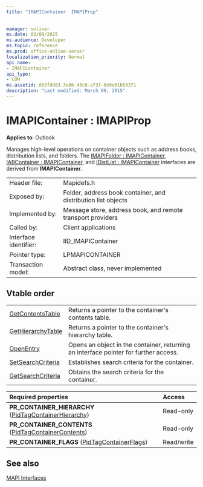 ```yaml
---
title: "IMAPIContainer  IMAPIProp"
 
 
manager: soliver
ms.date: 03/09/2015
ms.audience: Developer
ms.topic: reference
ms.prod: office-online-server
localization_priority: Normal
api_name:
- IMAPIContainer
api_type:
- COM
ms.assetid: d83fdd83-3e86-43c8-a73f-8e9e01b53371
description: "Last modified: March 09, 2015"
---
```


# IMAPIContainer : IMAPIProp

  
  
**Applies to**: Outlook 
  
Manages high-level operations on container objects such as address books, distribution lists, and folders. The [IMAPIFolder : IMAPIContainer](imapifolderimapicontainer.md), [IABContainer : IMAPIContainer](iabcontainerimapicontainer.md), and [IDistList : IMAPIContainer](idistlistimapicontainer.md) interfaces are derived from **IMAPIContainer**.
  
|||
|:-----|:-----|
|Header file:  <br/> |Mapidefs.h  <br/> |
|Exposed by:  <br/> |Folder, address book container, and distribution list objects  <br/> |
|Implemented by:  <br/> |Message store, address book, and remote transport providers  <br/> |
|Called by:  <br/> |Client applications  <br/> |
|Interface identifier:  <br/> |IID_IMAPIContainer  <br/> |
|Pointer type:  <br/> |LPMAPICONTAINER  <br/> |
|Transaction model:  <br/> |Abstract class, never implemented  <br/> |
   
## Vtable order

|||
|:-----|:-----|
|[GetContentsTable](imapicontainer-getcontentstable.md) <br/> |Returns a pointer to the container's contents table.  <br/> |
|[GetHierarchyTable](imapicontainer-gethierarchytable.md) <br/> |Returns a pointer to the container's hierarchy table.  <br/> |
|[OpenEntry](imapicontainer-openentry.md) <br/> |Opens an object in the container, returning an interface pointer for further access.  <br/> |
|[SetSearchCriteria](imapicontainer-setsearchcriteria.md) <br/> |Establishes search criteria for the container.  <br/> |
|[GetSearchCriteria](imapicontainer-getsearchcriteria.md) <br/> |Obtains the search criteria for the container.  <br/> |
   
|**Required properties**|**Access**|
|:-----|:-----|
|**PR_CONTAINER_HIERARCHY** ([PidTagContainerHierarchy](pidtagcontainerhierarchy-canonical-property.md))  <br/> |Read-only  <br/> |
|**PR_CONTAINER_CONTENTS** ([PidTagContainerContents](pidtagcontainercontents-canonical-property.md))  <br/> |Read-only  <br/> |
|**PR_CONTAINER_FLAGS** ([PidTagContainerFlags](pidtagcontainerflags-canonical-property.md))  <br/> |Read/write  <br/> |
   
## See also



[MAPI Interfaces](mapi-interfaces.md)

